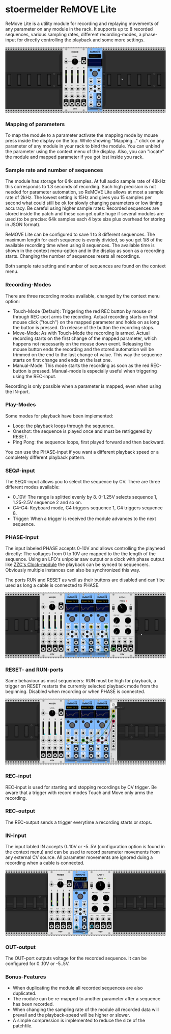 # stoermelder ReMOVE Lite

ReMove Lite is a utility module for recording and replaying movements of any parameter on any module in the rack. It supports up to 8 recorded sequences, various  sampling rates, different recording-modes, a phase-input for directly controlling the playback and some more settings.

![ReMove Intro](./ReMove-intro.gif)

### Mapping of parameters

To map the module to a parameter activate the mapping mode by mouse press inside the display on the top. While showing "Mapping..." click on any parameter of any module in your rack to bind the module. You can unbind the parameter using the context menu of the display. Also, you can "locate" the module and mapped parameter if you got lost inside you rack.

### Sample rate and number of sequences

The module has storage for 64k samples. At full audio sample rate of 48kHz this corresponds to 1.3 seconds of recording. Such high precision is not needed for parameter automation, so ReMOVE Lite allows at most a sample rate of 2kHz. The lowest setting is 15Hz and gives you 15 samples per second what could still be ok for slowly changing parameters or low timing accuracy.
Be careful using higher sample rates: Recorded sequences are stored inside the patch and these can get quite huge if several modules are used (to be precise: 64k samples each 4 byte size plus overhead for storing in JSON format).

ReMOVE Lite can be configured to save 1 to 8 different sequences. The maximum length for each sequence is evenly divided, so you get 1/8 of the available recording time when using 8 sequences. The available time is shown in the context menu-option and in the display as soon as a recording starts. Changing the number of sequences resets all recordings.

Both sample rate setting and number of sequences are found on the context menu.

### Recording-Modes

There are three recording modes available, changed by the context menu option:

- Touch-Mode (Default):
Triggering the red REC button by mouse or through REC-port arms the recording. Actual recording starts on first mouse click ("touch") on the mapped parameter and holds on as long the button is pressed. On release of the button the recording stops.
- Move-Mode:
As with Touch-Mode the recording is armed. Actual recording starts on the first change of the mapped parameter, which happens not necessarily on the mouse down event. Releasing the mouse button ends the recording and the stored automation will be trimmed on the end to the last change of value. This way the sequence starts on first change and ends on the last one.
- Manual-Mode:
This mode starts the recording as soon as the red REC-button is pressed. Manual-mode is especially useful when triggering using the REC-input.

Recording is only possible when a parameter is mapped, even when using the IN-port.

### Play-Modes

Some modes for playback have been implemented:

- Loop: the playback loops through the sequence.
- Oneshot: the sequence is played once and must be retriggered by RESET.
- Ping Pong: the sequence loops, first played forward and then backward.

You can use the PHASE-input if you want a different playback speed or a completely different playback pattern.

### SEQ#-input

The SEQ#-input allows you to select the sequence by CV. There are three different modes available:

- 0..10V: The range is splitted evenly by 8. 0-1.25V selects sequence 1, 1.25-2.5V sequence 2 and so on.
- C4-G4: Keyboard mode, C4 triggers sequence 1, G4 triggers sequence 8.
- Trigger: When a trigger is received the module advances to the next sequence.

### PHASE-input

The input labeled PHASE accepts 0-10V and allows controlling the playhead directly: The voltages from 0 to 10V are mapped to the the length of the sequence. Using an LFO's unipolar saw output or a clock with phase output like [ZZC's Clock-module](https://zzc-cv.github.io/en/clock-manipulation/clock) the playback can be synced to sequencers. Obviously multiple instances can also be synchronized this way.

The ports RUN and RESET as well as their buttons are disabled and can't be used as long a cable is connected to PHASE.

![ReMove PHASE-input](./ReMove-phase.png)

### RESET- and RUN-ports

Same behaviour as most sequencers: RUN must be high for playback, a trigger on RESET restarts the currently selected playback mode from the beginning. Disabled when recording or when PHASE is connected.

![ReMove IN-input](./ReMove-reset.png)

### REC-input

REC-input is used for starting and stopping recordings by CV trigger. Be aware that a trigger with record modes Touch and Move only arms the recording.

### REC-output

The REC-output sends a trigger everytime a recording starts or stops.

### IN-input

The input labled IN accepts 0..10V or -5..5V (configuration option is found in the context menu) and can be used to record parameter movements from any external CV source. All parameter movements are ignored duing a recording when a cable is connected.

![ReMove IN-input](./ReMove-in.png)

### OUT-output

The OUT-port outputs voltage for the recorded sequence. It can be configured for 0..10V or -5..5V.

### Bonus-Features

- When duplicating the module all recorded sequences are also duplicated.
- The module can be re-mapped to another parameter after a sequence has been recorded.
- When changing the sampling rate of the module all recorded data will prevail and the playback-speed will be higher or slower.
- A simple compression is implemented to reduce the size of the patchfile.